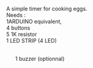 A simple timer for cooking eggs.<br>
Needs :<bt>
<br>
1ARDUINO equivalent,<br>
4 buttons<br>
5 1K resistor<br>
1 LED STRIP (4 LED)<br>
<br>
<ul>1 buzzer (optionnal)<br>
